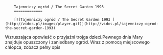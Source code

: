 
        Tajemniczy ogród / The Secret Garden 1993 
        =============
        
        [![Tajemniczy ogród / The Secret Garden 1993 ](http://vidos.pl/images/player.gif)](http://vidos.pl/tajemniczy-ogrod-the-secret-garden-1993)
        
        
 Wzruszająca opowieść o przyjaźni trojga dzieci.Pewnego dnia Mary znajduje opuszczony i zaniedbany ogród. Wraz z pomocą miejscowego chłopca, zobacz pełny opis
    